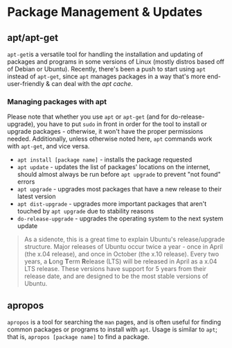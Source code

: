 # Package Management & Updates

## apt/apt-get
`apt-get`is a versatile tool for handling the installation and updating of packages and programs in some versions of Linux (mostly distros based off of Debian or Ubuntu). Recently, there's been a push to start using `apt` instead of `apt-get`, since `apt` manages packages in a way that's more end-user-friendly & can deal with the *apt cache*. 

### Managing packages with apt
Please note that whether you use `apt` or `apt-get` (and for do-release-upgrade), you have to put `sudo` in front in order for the tool to install or upgrade packages - otherwise, it won't have the proper permissions needed. 
Additionally, unless otherwise noted here, `apt` commands work with `apt-get`, and vice versa.
* `apt install [package name]` - installs the package requested
* `apt update` - updates the list of packages' locations on the internet, should almost always be run before `apt upgrade` to prevent "not found" errors
* `apt upgrade` - upgrades most packages that have a new release to their latest version
* `apt dist-upgrade` - upgrades more important packages that aren't touched by `apt upgrade` due to stability reasons
* `do-release-upgrade` - upgrades the operating system to the next system update

> As a sidenote, this is a great time to explain Ubuntu's release/upgrade structure.
> Major releases of Ubuntu occur twice a year - once in April (the x.04 release), and once in October (the x.10 release). Every two years, a **L**ong **T**erm **R**elease (LTS) will be released in April as a x.04 LTS release. These versions have support for 5 years from their release date, and are designed to be the most stable versions of Ubuntu.

## apropos
`apropos` is a tool for searching the `man` pages, and is often useful for finding common packages or programs to install with `apt`. Usage is similar to `apt`; that is, `apropos [package name]` to find a package.

